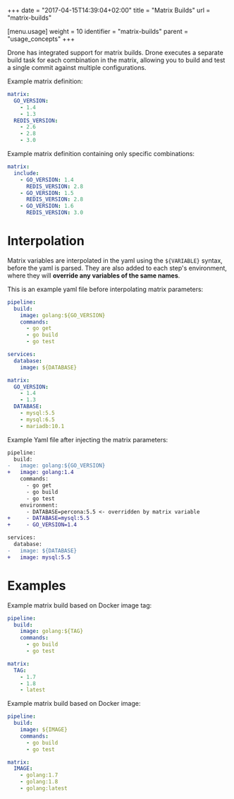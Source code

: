 +++
date = "2017-04-15T14:39:04+02:00"
title = "Matrix Builds"
url = "matrix-builds"

[menu.usage]
  weight = 10
  identifier = "matrix-builds"
  parent = "usage_concepts"
+++


Drone has integrated support for matrix builds. Drone executes a separate build task for each combination in the matrix, allowing you to build and test a single commit against multiple configurations.

Example matrix definition:

```yaml
matrix:
  GO_VERSION:
    - 1.4
    - 1.3
  REDIS_VERSION:
    - 2.6
    - 2.8
    - 3.0
```

Example matrix definition containing only specific combinations:

```yaml
matrix:
  include:
    - GO_VERSION: 1.4
      REDIS_VERSION: 2.8
    - GO_VERSION: 1.5
      REDIS_VERSION: 2.8
    - GO_VERSION: 1.6
      REDIS_VERSION: 3.0
```

# Interpolation

Matrix variables are interpolated in the yaml using the `${VARIABLE}` syntax, before the yaml is parsed. They are also added to each step's environment, where they will **override any variables of the same names**.

This is an example yaml file before interpolating matrix parameters:

```yaml
pipeline:
  build:
    image: golang:${GO_VERSION}
    commands:
      - go get
      - go build
      - go test

services:
  database:
    image: ${DATABASE}

matrix:
  GO_VERSION:
    - 1.4
    - 1.3
  DATABASE:
    - mysql:5.5
    - mysql:6.5
    - mariadb:10.1
```

Example Yaml file after injecting the matrix parameters:

```diff
pipeline:
  build:
-   image: golang:${GO_VERSION}
+   image: golang:1.4
    commands:
      - go get
      - go build
      - go test
    environment:
      - DATABASE=percona:5.5 <- overridden by matrix variable 
+     - DATABASE=mysql:5.5
+     - GO_VERSION=1.4  

services:
  database:
-   image: ${DATABASE}
+   image: mysql:5.5
```

# Examples

Example matrix build based on Docker image tag:

```yaml
pipeline:
  build:
    image: golang:${TAG}
    commands:
      - go build
      - go test

matrix:
  TAG:
    - 1.7
    - 1.8
    - latest
```

Example matrix build based on Docker image:

```yaml
pipeline:
  build:
    image: ${IMAGE}
    commands:
      - go build
      - go test

matrix:
  IMAGE:
    - golang:1.7
    - golang:1.8
    - golang:latest
```

